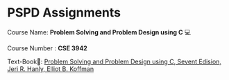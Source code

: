 # PSPD Assignments

Course Name: **Problem Solving and Problem Design using C** 💻

Course Number : **CSE 3942**

Text-Book📖: <a href="https://drive.google.com/file/d/1O2_ArpXVyaB1vsErlLQrE6DCJLFo140J/view?usp=sharing" target="blank"> Problem Solving and Problem Design using C, Sevent Edision, Jeri R. Hanly, Elliot B. Koffman</a>